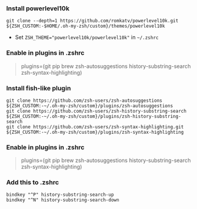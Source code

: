 
### Install powerlevel10k
```
git clone --depth=1 https://github.com/romkatv/powerlevel10k.git ${ZSH_CUSTOM:-$HOME/.oh-my-zsh/custom}/themes/powerlevel10k
```
- Set `ZSH_THEME="powerlevel10k/powerlevel10k"` in `~/.zshrc`

### Enable in plugins in .zshrc
> plugins=(git pip brew zsh-autosuggestions history-substring-search zsh-syntax-highlighting)


### Install fish-like plugin
```
git clone https://github.com/zsh-users/zsh-autosuggestions ${ZSH_CUSTOM:-~/.oh-my-zsh/custom}/plugins/zsh-autosuggestions
git clone https://github.com/zsh-users/zsh-history-substring-search ${ZSH_CUSTOM:-~/.oh-my-zsh/custom}/plugins/zsh-history-substring-search
git clone https://github.com/zsh-users/zsh-syntax-highlighting.git ${ZSH_CUSTOM:-~/.oh-my-zsh/custom}/plugins/zsh-syntax-highlighting
```

### Enable in plugins in .zshrc
> plugins=(git pip brew zsh-autosuggestions history-substring-search zsh-syntax-highlighting)

### Add this to .zshrc
```
bindkey "^P" history-substring-search-up
bindkey "^N" history-substring-search-down
```
